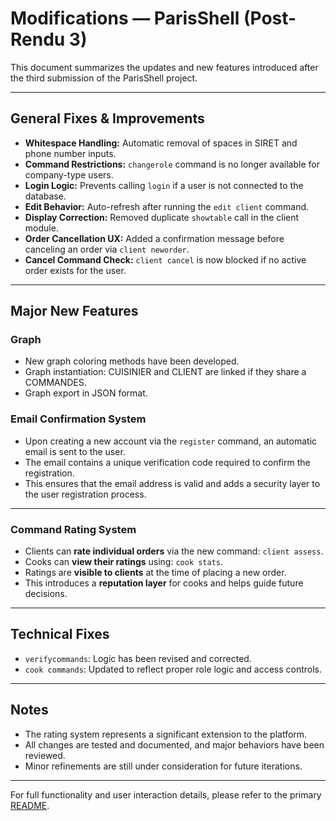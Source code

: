 # Modifications — ParisShell (Post-Rendu 3)

This document summarizes the updates and new features introduced after the third submission of the ParisShell project.

---

## General Fixes & Improvements

- **Whitespace Handling:** Automatic removal of spaces in SIRET and phone number inputs.
- **Command Restrictions:** `changerole` command is no longer available for company-type users.
- **Login Logic:** Prevents calling `login` if a user is not connected to the database.
- **Edit Behavior:** Auto-refresh after running the `edit client` command.
- **Display Correction:** Removed duplicate `showtable` call in the client module.
- **Order Cancellation UX:** Added a confirmation message before canceling an order via `client neworder`.
- **Cancel Command Check:** `client cancel` is now blocked if no active order exists for the user.

---

## Major New Features

### Graph

- New graph coloring methods have been developed.
- Graph instantiation: CUISINIER and CLIENT are linked if they share a COMMANDES.
- Graph export in JSON format.


### Email Confirmation System

- Upon creating a new account via the `register` command, an automatic email is sent to the user.
- The email contains a unique verification code required to confirm the registration.
- This ensures that the email address is valid and adds a security layer to the user registration process.

---

### Command Rating System

- Clients can **rate individual orders** via the new command: `client assess`.
- Cooks can **view their ratings** using: `cook stats`.
- Ratings are **visible to clients** at the time of placing a new order.
- This introduces a **reputation layer** for cooks and helps guide future decisions.

---

## Technical Fixes

- `verifycommands`: Logic has been revised and corrected.
- `cook commands`: Updated to reflect proper role logic and access controls.

---

## Notes

- The rating system represents a significant extension to the platform.
- All changes are tested and documented, and major behaviors have been reviewed.
- Minor refinements are still under consideration for future iterations.

---

For full functionality and user interaction details, please refer to the primary [README](README.md).
